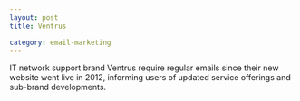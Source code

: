 ```yaml
---
layout: post
title: Ventrus

category: email-marketing
---
```


IT network support brand Ventrus require regular emails since their new website went live in 2012, informing users of updated service offerings and sub-brand developments.